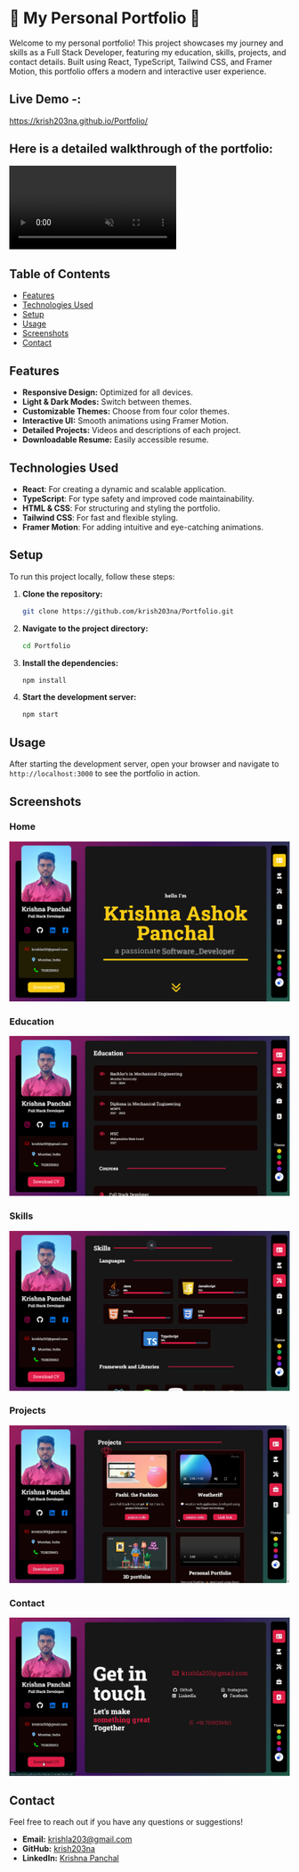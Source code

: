 # 🌟 My Personal Portfolio 🌟

Welcome to my personal portfolio! This project showcases my journey and skills as a Full Stack Developer, featuring my education, skills, projects, and contact details. Built using React, TypeScript, Tailwind CSS, and Framer Motion, this portfolio offers a modern and interactive user experience.

## Live Demo -: 
https://krish203na.github.io/Portfolio/

## Here is a detailed walkthrough of the portfolio:
<video autoplay muted loop controls src="public/video/portfolio.mp4" title="portfolio"></video>

## Table of Contents

- [Features](#features)
- [Technologies Used](#technologies-used)
- [Setup](#setup)
- [Usage](#usage)
- [Screenshots](#screenshots)
- [Contact](#contact)

## Features

- **Responsive Design:** Optimized for all devices.
- **Light & Dark Modes:** Switch between themes.
- **Customizable Themes:** Choose from four color themes.
- **Interactive UI:** Smooth animations using Framer Motion.
- **Detailed Projects:** Videos and descriptions of each project.
- **Downloadable Resume:** Easily accessible resume.

## Technologies Used

- **React**: For creating a dynamic and scalable application.
- **TypeScript**: For type safety and improved code maintainability.
- **HTML & CSS**: For structuring and styling the portfolio.
- **Tailwind CSS**: For fast and flexible styling.
- **Framer Motion**: For adding intuitive and eye-catching animations.

## Setup

To run this project locally, follow these steps:

1. **Clone the repository:**
    ```sh
    git clone https://github.com/krish203na/Portfolio.git
    ```
2. **Navigate to the project directory:**
    ```sh
    cd Portfolio
    ```
3. **Install the dependencies:**
    ```sh
    npm install
    ```
4. **Start the development server:**
    ```sh
    npm start
    ```

## Usage

After starting the development server, open your browser and navigate to `http://localhost:3000` to see the portfolio in action.

## Screenshots

### Home
<img
        src="public/images/portfolioHome.png"
      />

### Education
<img
        src="public/images/portfolioEducation.png"
      />

### Skills
<img
        src="public/images/portfolioSkills.png"
      />

### Projects
<img
        src="public/images/portfolioProject.png"
      />

### Contact
<img
        src="public/images/portfolioContact.png"
      />

## Contact

Feel free to reach out if you have any questions or suggestions!

- **Email:** [krishla203@gmail.com](mailto:krishla203@gmail.com)
- **GitHub:** [krish203na](https://www.github.com/krish203na)
- **LinkedIn:** [Krishna Panchal](https://www.linkedin.com/in/krishna-panchal-5426aa271)